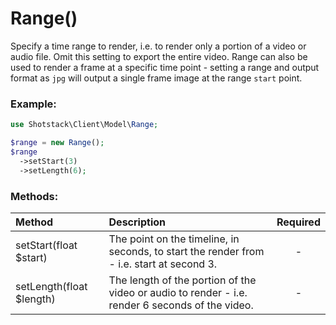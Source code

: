 # Range()

Specify a time range to render, i.e. to render only a portion of a video or audio file. Omit this setting to export the entire video. Range can also be used to render a frame at a specific time point - setting a range and output format as `jpg` will output a single frame image at the range `start` point.

### Example:

```php
use Shotstack\Client\Model\Range;

$range = new Range();
$range
  ->setStart(3)
  ->setLength(6);
```

### Methods:

Method | Description | Required
:--- | :--- | :---: 
setStart(float $start) | The point on the timeline, in seconds, to start the render from - i.e. start at second 3. | -
setLength(float $length) | The length of the portion of the video or audio to render - i.e. render 6 seconds of the video. | -